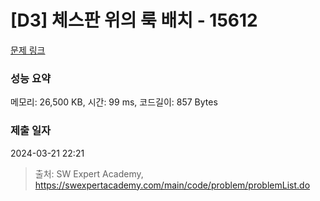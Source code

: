 # [D3] 체스판 위의 룩 배치 - 15612 

[문제 링크](https://swexpertacademy.com/main/code/problem/problemDetail.do?contestProbId=AYOBfxwaAXsDFATW) 

### 성능 요약

메모리: 26,500 KB, 시간: 99 ms, 코드길이: 857 Bytes

### 제출 일자

2024-03-21 22:21



> 출처: SW Expert Academy, https://swexpertacademy.com/main/code/problem/problemList.do